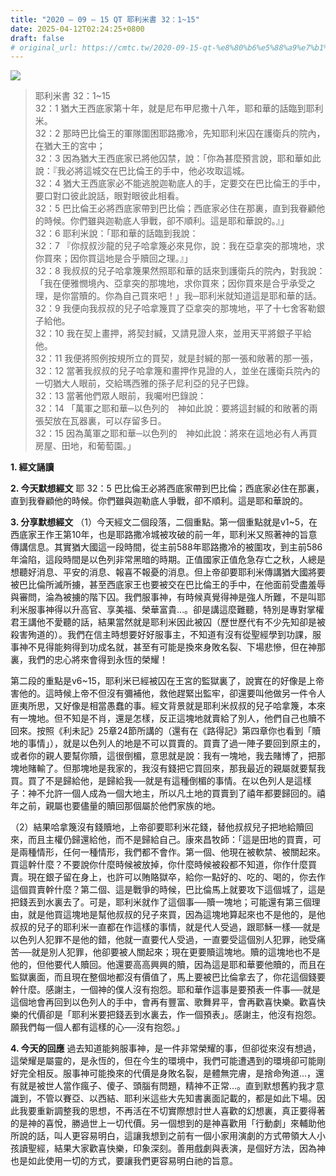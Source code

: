 ```yaml
---
title: "2020 – 09 – 15 QT 耶利米書 32：1~15"
date: 2025-04-12T02:24:25+0800
draft: false
# original_url: https://cmtc.tw/2020-09-15-qt-%e8%80%b6%e5%88%a9%e7%b1%b3%e6%9b%b8-32%ef%bc%9a115
---
```


![](/images/qt.jpg)
> 耶利米書 32：1\~15  
> 32：1 猶大王西底家第十年，就是尼布甲尼撒十八年，耶和華的話臨到耶利米。  
> 32：2 那時巴比倫王的軍隊圍困耶路撒冷，先知耶利米囚在護衛兵的院內，在猶大王的宮中；  
> 32：3 因為猶大王西底家已將他囚禁，說：「你為甚麼預言說，耶和華如此說：『我必將這城交在巴比倫王的手中，他必攻取這城。  
> 32：4 猶大王西底家必不能逃脫迦勒底人的手，定要交在巴比倫王的手中，要口對口彼此說話，眼對眼彼此相看。  
> 32：5 巴比倫王必將西底家帶到巴比倫；西底家必住在那裏，直到我眷顧他的時候。你們雖與迦勒底人爭戰，卻不順利。這是耶和華說的。』」  
> 32：6 耶利米說：「耶和華的話臨到我說：  
> 32：7 『你叔叔沙龍的兒子哈拿篾必來見你，說：我在亞拿突的那塊地，求你買來；因你買這地是合乎贖回之理。』」  
> 32：8 我叔叔的兒子哈拿篾果然照耶和華的話來到護衛兵的院內，對我說：「我在便雅憫境內、亞拿突的那塊地，求你買來；因你買來是合乎承受之理，是你當贖的。你為自己買來吧！」我─耶利米就知道這是耶和華的話。  
> 32：9 我便向我叔叔的兒子哈拿篾買了亞拿突的那塊地，平了十七舍客勒銀子給他。  
> 32：10 我在契上畫押，將契封緘，又請見證人來，並用天平將銀子平給他。  
> 32：11 我便將照例按規所立的買契，就是封緘的那一張和敞著的那一張，  
> 32：12 當著我叔叔的兒子哈拿篾和畫押作見證的人，並坐在護衛兵院內的一切猶大人眼前，交給瑪西雅的孫子尼利亞的兒子巴錄。  
> 32：13 當著他們眾人眼前，我囑咐巴錄說：  
> 32：14 「萬軍之耶和華─以色列的　神如此說：要將這封緘的和敞著的兩張契放在瓦器裏，可以存留多日。  
> 32：15 因為萬軍之耶和華─以色列的　神如此說：將來在這地必有人再買房屋、田地，和葡萄園。」

**1. 經文誦讀**

**2.  今天默想經文**
耶 32：5 巴比倫王必將西底家帶到巴比倫；西底家必住在那裏，直到我眷顧他的時候。你們雖與迦勒底人爭戰，卻不順利。這是耶和華說的。

**3. 分享默想經文**
（1）今天經文二個段落，二個重點。第一個重點就是v1\~5，在西底家王作王第10年，也是耶路撒冷城被攻破的前一年，耶利米又照著神的旨意傳講信息。其實猶大國這一段時間，從主前588年耶路撒冷的被圍攻，到主前586年淪陷，這段時間是以色列非常黑暗的時期。正值國家正值危急存亡之秋，人總是想聽好消息、平安的消息、報喜不報憂的消息。但上帝卻要耶利米傳講猶大國將要被巴比倫所滅所擄，甚至西底家王也要被交在巴比倫王的手中，在他面前受盡羞辱與審問，淪為被擄的階下囚。我們服事神，有時候真覺得神是強人所難，不是叫耶利米服事神得以升高官、享美福、榮華富貴…。卻是講這麼難聽，特別是專對掌權君王講他不愛聽的話，結果當然就是耶利米因此被囚（歷世歷代有不少先知卻是被殺害殉道的）。我們在信主時想要好好服事主，不知道有沒有從聖經學到功課，服事神不見得能夠得到功成名就，甚至有可能是換來身敗名裂、下場悲慘，但在神那裏，我們的忠心將來會得到永恆的榮耀！

第二段的重點是v6\~15，耶利米已經被囚在王宮的監獄裏了，說實在的好像是上帝害他的。這時候上帝不但沒有彌補他，救他趕緊出監牢，卻還要叫他做另一件令人匪夷所思，又好像是相當愚蠢的事。經文背景就是耶利米叔叔的兒子哈拿篾，本來有一塊地。但不知是不肖，還是怎樣，反正這塊地就賣給了別人，他們自己也贖不回來。按照《利未記》25章24節所講的（還有在《路得記》第四章你也看到「贖地的事情」），就是以色列人的地是不可以買賣的。買賣了過一陣子要回到原主的，或者你的親人要幫你贖，這很倒楣，意思就是說：我有一塊地，我去賭博了，把那塊地賭輸了。但那塊地是我家的，我沒有錢把它買回來，那我最近的親屬就要幫我買。買了不是歸給他，是歸給我──就是有這種倒楣的事情。在以色列人是這樣子：神不允許一個人成為一個大地主，所以凡土地的買賣到了禧年都要歸回的。禧年之前，親屬也要儘量的贖回那個屬於他們家族的地。

（2）結果哈拿篾沒有錢贖地，上帝卻要耶利米花錢，替他叔叔兒子把地給贖回來，而且主權仍歸還給他，而不是歸給自己。康來昌牧師：「這是田地的買賣，可是兩種情形，任何一種情形，我們都不會作。第一個、他現在被軟禁、被關起來。買這幹什麼？不要說你什麼時候被放掉，你什麼時候被殺都不知道，你作什麼買賣。現在銀子留在身上，也許可以賄賂獄卒，給你一點好的、吃的、喝的，你去作這個買賣幹什麼？第二個、這是戰爭的時候，巴比倫馬上就要攻下這個城了，這是把錢丟到水裏去了。可是，耶利米就作了這個事──贖一塊地；可能還有第三個理由，就是他買這塊地是幫他叔叔的兒子來買，因為這塊地算起來也不是他的，是他叔叔的兒子的耶利米一直都在作這樣的事情，就是代人受過，跟耶穌一樣──就是以色列人犯罪不是他的錯，他就一直要代人受過，一直要受這個別人犯罪，祂受痛苦──就是別人犯罪，他卻要被人關起來；現在更要贖這塊地。贖的這塊地也不是他的，但他要代人贖回。他還要高高興興的贖，因為這是耶和華要他贖的，而且在監獄裏面，而且現在整個地都沒有價值了，馬上要被巴比倫拿去了，你花這個錢要幹什麼。感謝主，一個神的僕人沒有抱怨。耶和華作這事是要預表一件事──就是這個地會再回到以色列人的手中，會再有豐富、歌舞昇平，會再歡喜快樂。歡喜快樂的代價卻是「耶利米要把錢丟到水裏去，作一個預表」。感謝主，他沒有抱怨。願我們每一個人都有這樣的心──沒有抱怨。」

**4. 今天的回應**
過去知道能夠服事神，是一件非常榮耀的事，但卻從來沒有想過，這榮耀是屬靈的，是永恆的，但在今生的環境中，我們可能遭遇到的環境卻可能剛好完全相反。服事神可能換來的代價是身敗名裂，是體無完膚，是捨命殉道…，還有就是被世人當作瘋子、傻子、頭腦有問題，精神不正常…。直到默想舊約我才意識到，不管以賽亞、以西結、耶利米這些大先知書裏面記載的，都是如此下場。因此我要重新調整我的思想，不再活在不切實際想討世人喜歡的幻想裏，真正要得著的是神的喜悅，勝過世上一切代價。另一個想到的是神喜歡用「行動劇」來輔助他所說的話，叫人更容易明白，這讓我想到之前有一個小家用演劇的方式帶領大人小孩讀聖經，結果大家歡喜快樂，印象深刻。善用戲劇與表演，是個好方法，因為神也是如此使用一切的方式，要讓我們更容易明白祂的旨意。
